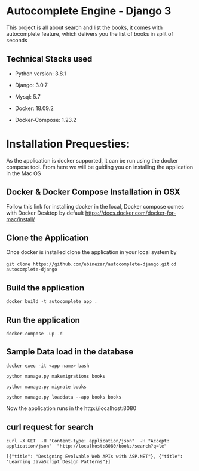 
# Autocomplete Engine - Django 3

This project is all about search and list the books, it comes with autocomplete feature, which delivers you the list of books in split of seconds

## Technical Stacks used
* Python version: 3.8.1

* Django: 3.0.7

* Mysql: 5.7

* Docker: 18.09.2

* Docker-Compose: 1.23.2

# Installation Prequesties:

As the application is docker supported, it can be run using the docker compose tool. From here we will be guiding you on installing the application in the Mac OS

## Docker & Docker Compose Installation in OSX

Follow this link for installing docker in the local, Docker compose comes with Docker Desktop by default
https://docs.docker.com/docker-for-mac/install/


## Clone the Application 

Once docker is installed clone the application in your local system by 

`git clone https://github.com/ebinezar/autocomplete-django.git`
`cd autocomplete-django`

## Build the application

`docker build -t autocomplete_app .`

## Run the application
`docker-compose -up -d`

## Sample Data load in the database
`docker exec -it <app name> bash`

`python manage.py makemigrations books`

`python manage.py migrate books`

`python manage.py loaddata --app books books`


Now the application runs in the http://localhost:8080

## curl request for search

`curl -X GET  -H "Content-type: application/json"  -H "Accept: application/json"  "http://localhost:8080/books/search?q=le"`

`[{"title": "Designing Evolvable Web APIs with ASP.NET"}, {"title": "Learning JavaScript Design Patterns"}]`